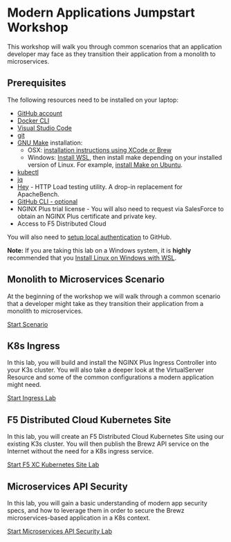 # Modern Applications Jumpstart Workshop

This workshop will walk you through common scenarios that an application developer may face as they transition their application from a monolith to microservices.

## Prerequisites

The following resources need to be installed on your laptop:

- [GitHub account](https://github.com)
- [Docker CLI](https://docs.docker.com/engine/install/)
- [Visual Studio Code](https://code.visualstudio.com/)
- [git](https://git-scm.com/downloads)
- [GNU Make](https://www.gnu.org/software/make/) installation:
  - OSX: [installation instructions using XCode or Brew](https://stackoverflow.com/questions/10265742/how-to-install-make-and-gcc-on-a-mac)
  - Windows: [Install WSL](https://learn.microsoft.com/en-us/windows/wsl/install), then install make depending on your installed version of Linux. For example, [install Make on Ubuntu](https://linuxhint.com/install-make-ubuntu/).
- [kubectl](https://kubernetes.io/docs/tasks/tools/)
- [jq](https://stedolan.github.io/jq/)
- [Hey](https://github.com/rakyll/hey) - HTTP Load testing utility. A drop-in replacement for ApacheBench.
- [GitHub CLI - optional](https://cli.github.com/)
- NGINX Plus trial license - You will also need to request via SalesForce to obtain an NGINX Plus certificate and private key.
- Access to F5 Distributed Cloud

You will also need to [setup local authentication](https://docs.github.com/en/authentication) to GitHub.

**Note:** If you are taking this lab on a Windows system, it is **highly** recommended that you [Install Linux on Windows with WSL](https://docs.microsoft.com/en-us/windows/wsl/install).

## Monolith to Microservices Scenario

At the beginning of the workshop we will walk through a common scenario that a developer might take as they transition their application from a monolith to microservices.

[Start Scenario](scenario/README.md)

## K8s Ingress

In this lab, you will build and install the NGINX Plus Ingress Controller into your K3s cluster.  You will also take a deeper look at the VirtualServer Resource and some of the common configurations a modern application might need.

[Start Ingress Lab](ingress/README.md)

## F5 Distributed Cloud Kubernetes Site

In this lab, you will create an F5 Distributed Cloud Kubernetes Site using our existing K3s cluster.  You will then publish the Brewz API service on the Internet without the need for a K8s ingress service.

[Start F5 XC Kubernetes Site Lab](f5xc_k8s_site/README.md)

## Microservices API Security

In this lab, you will gain a basic understanding of modern app security specs, and how to leverage them in order to secure the Brewz microservices-based application in a K8s context.

[Start Microservices API Security Lab](api-security/README.md)
